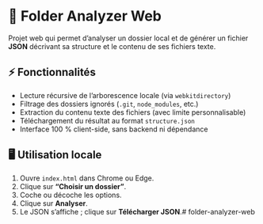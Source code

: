 # 📂 Folder Analyzer Web

Projet web qui permet d’analyser un dossier local et de générer un fichier **JSON** décrivant sa structure et le contenu de ses fichiers texte.

## ⚡ Fonctionnalités

- Lecture récursive de l’arborescence locale (via `webkitdirectory`)
- Filtrage des dossiers ignorés (`.git`, `node_modules`, etc.)
- Extraction du contenu texte des fichiers (avec limite personnalisable)
- Téléchargement du résultat au format `structure.json`
- Interface 100 % client-side, sans backend ni dépendance

## 🖥️ Utilisation locale

1. Ouvre `index.html` dans Chrome ou Edge.
2. Clique sur **“Choisir un dossier”**.
3. Coche ou décoche les options.
4. Clique sur **Analyser**.
5. Le JSON s’affiche ; clique sur **Télécharger JSON**.# folder-analyzer-web
